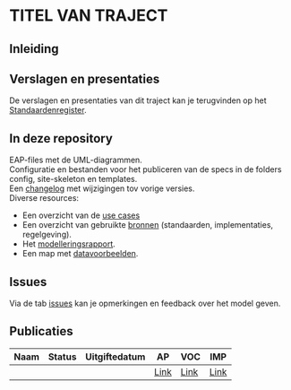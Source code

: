 # TITEL VAN TRAJECT
<!--TODO: pas de titel aan van de README naar de naam van het traject zoals bijvoorbeeld 'Energiehuis'-->

## Inleiding

<!--TODO: inleidende beschrijving van het traject-->

## Verslagen en presentaties

De verslagen en presentaties van dit traject kan je terugvinden op het [Standaardenregister](https://data.vlaanderen.be/standaarden).

## In deze repository

<!--TODO: voeg de bestanden toe die hier gelinkt worden en vul de changelog aan -->
EAP-files met de UML-diagrammen.\
Configuratie en bestanden voor het publiceren van de specs in de folders config, site-skeleton en templates.\
Een [changelog](./CHANGELOG) met wijzigingen tov vorige versies.\
Diverse resources:
- Een overzicht van de [use cases](./usecases.md)
- Een overzicht van gebruikte [bronnen](./bronnen.md) (standaarden, implementaties, regelgeving).
- Het [modelleringsrapport](./resources/Modelleerrapport.pdf).
- Een map met [datavoorbeelden](./datavoorbeelden).

## Issues

<!--TODO: pas de link aan naar het juiste repository -->
Via de tab [issues](https://github.com/Informatievlaanderen/OSLOthema-PAS-ME-AAN/issues) kan je opmerkingen en feedback over het model geven.

## Publicaties

<!--TODO: pas de DATUM aan als de standaard voorgelegd is op de WG en toon deze lijn pas als dat gebeurd is -->
<!--Volgende specificaties worden met de volgende status voorgelegd op WG datastandaarden van `DATUM`.-->

<!--TODO: Pas de tabel aan met de standaarden die uit dit traject voortvloeien met hun status, uitgiftedatum en de nodige links naar het AP, VOC, of IMP. Indien enkel AP of VOC, laat andere links weg-->
| Naam|Status|Uitgiftedatum|AP|VOC|IMP|
| --- |--- |---|---|---|---|
||||[Link]()|[Link]()|[Link]()|

